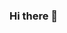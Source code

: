 ### Hi there 👋

<!--
**VishnuManagoli/vishnumanagoli** is a ✨ _special_ ✨ repository because its `README.md` (this file) appears on your GitHub profile.

Here are some ideas to get you started:

I am a student pursuing B.Tech CS with specialization in AI-ML from Vellore Institute of Technology, Chennai.
I am currently learning the basics of Java and C++ and want to enhance my Python Skills further.
I like programming, listening to music, reading and passionate about AI-ML.

-->
